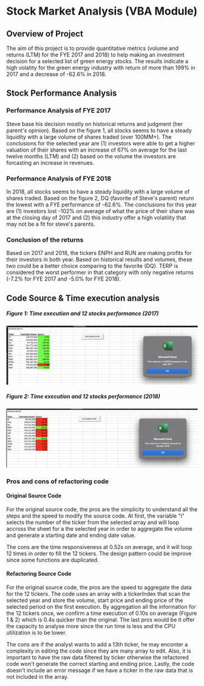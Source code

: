 # Stock Market Analysis (VBA Module)
## Overview of Project
The aim of this project is to provide quantitative metrics (volume and returns (LTM) for the FYE 2017 and 2018) to help making an investment decision for a selected list of green energy stocks. The results indicate a high volatity for the green energy industry with return of more than 199% in 2017 and a decrease of -62.6% in 2018.

## Stock Performance Analysis
### Performance Analysis of FYE 2017
Steve base his decision mostly on historical returns and judgment (her parent's opinion). Based on the figure 1, all stocks seems to have a steady liquidity with a large volume of shares traded (over 100MM+). The conclusions for the selected year are (1) investors were able to get a higher valuation of their shares with an increase of 67% on average for the last twelve months (LTM) and (2) based on the volume the investors are forcasting an increase in revenues.

### Performance Analysis of FYE 2018
In 2018, all stocks seems to have a steady liquidity with a large volume of shares traded. Based on the figure 2, DQ (favorite of Steve's parent) return the lowest with a FYE performance of -62.6%. The conclusions for this year are (1) investors lost -102% on average of what the price of their share was at the closing day of 2017 and (2) this industry offer a high volatility that may not be a fit for steve's parents.

### Conclusion of the returns
Based on 2017 and 2018, the tickers ENPH and RUN are making profits for their investors in both year. Based on historical results and volumes, these two could be a better choice comparing to the favorite (DQ). TERP is considered the worst performer in that category with only negative returns (-7.2% for FYE 2017 and -5.0% for FYE 2018). 

## Code Source & Time execution analysis

##### Figure 1: Time execution and 12 stocks performance (2017)
![alt text](https://github.com/poboisvert/stock-analysis/blob/main/Resources/VBA_Challenge_2017.png?raw=true)
##### Figure 2: Time execution and 12 stocks performance (2018)
![alt text](https://github.com/poboisvert/stock-analysis/blob/main/Resources/VBA_Challenge_2018.png?raw=true)

### Pros and cons of refactoring code

#### Original Source Code
For the original source code, the pros are the simplicity to understand all the steps and the speed to modify the source code. At first, the variable "i" selects the number of the ticker from the selected array and will loop accross the sheet for a the selected year in order to aggregate the volume and generate a starting date and ending date value. 

The cons are the time responsiveness at 0.52s on average, and it will loop 12 times in order to fill the 12 tickers. The design pattern could be improve since some functions are duplicated.

#### Refactoring Source Code
For the original source code, the pros are the speed to aggregate the data for the 12 tickers. The code uses an array with a tickerIndex that scan the selected year and store the volume, start price and ending price of the selected period on the first execution. By aggregation all the information for the 12 tickers once, we confirm a time execution of 0.10s on average (Figure 1 & 2) which is 0.4s quicker than the original. The last pros would be it offer the capacity to analyse more since the run time is less and the CPU utilization is to be lower.

The cons are if the analyst wants to add a 13th ticker, he may enconter a complexity in editing the code since they are many array to edit. Also, it is important to have the raw data filtered by ticker otherwise the refactored code won't generate the correct starting and ending price. Lastly, the code doesn't include an error message if we have a ticker in the raw data that is not included in the array.
